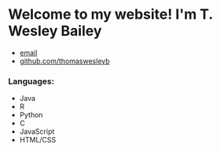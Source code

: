 
<html>
  <head>
    <title>
      Wesley Bailey's Website
    </title>
  </head>
  <body>
    <div class="container">
      <div class="blurb">
        <h1>Welcome to my website! I'm T. Wesley Bailey</h1>
      </div>
    </div>
    <footer>
      <ul>
        <li><a href="mailto:weschess@yahoo.com">email</a></li>
        <li>
          <a href="https://github.com/thomaswesleyb">github.com/thomaswesleyb</a>
        </li>
      </ul>
      <h3>Languages:</h3>
      <ul>
        <li>
          Java  
        </li>
        <li>
          R
        </li>
        <li>
          Python
        </li>
        <li>
          C
        </li>
        <li>
          JavaScript
        </li>
        <li>
          HTML/CSS
        </li>
      </ul>
    </footer>
  </body>
</html>

